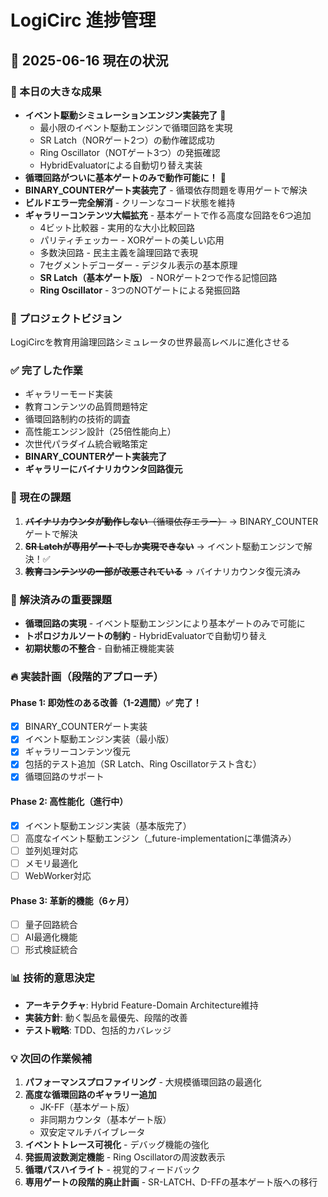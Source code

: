 # LogiCirc 進捗管理

## 📅 2025-06-16 現在の状況

### 🎉 本日の大きな成果
- **イベント駆動シミュレーションエンジン実装完了** 🚀
  - 最小限のイベント駆動エンジンで循環回路を実現
  - SR Latch（NORゲート2つ）の動作確認成功
  - Ring Oscillator（NOTゲート3つ）の発振確認
  - HybridEvaluatorによる自動切り替え実装
- **循環回路がついに基本ゲートのみで動作可能に！** 🎊
- **BINARY_COUNTERゲート実装完了** - 循環依存問題を専用ゲートで解決
- **ビルドエラー完全解消** - クリーンなコード状態を維持
- **ギャラリーコンテンツ大幅拡充** - 基本ゲートで作る高度な回路を6つ追加
  - 4ビット比較器 - 実用的な大小比較回路
  - パリティチェッカー - XORゲートの美しい応用
  - 多数決回路 - 民主主義を論理回路で表現
  - 7セグメントデコーダー - デジタル表示の基本原理
  - **SR Latch（基本ゲート版）** - NORゲート2つで作る記憶回路
  - **Ring Oscillator** - 3つのNOTゲートによる発振回路

### 🎯 プロジェクトビジョン
LogiCircを教育用論理回路シミュレータの世界最高レベルに進化させる

### ✅ 完了した作業
- ギャラリーモード実装
- 教育コンテンツの品質問題特定
- 循環回路制約の技術的調査
- 高性能エンジン設計（25倍性能向上）
- 次世代パラダイム統合戦略策定
- **BINARY_COUNTERゲート実装完了**
- **ギャラリーにバイナリカウンタ回路復元**

### 🚧 現在の課題
1. ~~**バイナリカウンタが動作しない**（循環依存エラー）~~ → BINARY_COUNTERゲートで解決
2. ~~**SR Latchが専用ゲートでしか実現できない**~~ → イベント駆動エンジンで解決！✅
3. ~~**教育コンテンツの一部が改悪されている**~~ → バイナリカウンタ復元済み

### 🌟 解決済みの重要課題
- **循環回路の実現** - イベント駆動エンジンにより基本ゲートのみで可能に
- **トポロジカルソートの制約** - HybridEvaluatorで自動切り替え
- **初期状態の不整合** - 自動補正機能実装

### 🔥 実装計画（段階的アプローチ）

#### Phase 1: 即効性のある改善（1-2週間）✅ 完了！
- [x] BINARY_COUNTERゲート実装
- [x] イベント駆動エンジン実装（最小版）
- [x] ギャラリーコンテンツ復元
- [x] 包括的テスト追加（SR Latch、Ring Oscillatorテスト含む）
- [x] 循環回路のサポート

#### Phase 2: 高性能化（進行中）
- [x] イベント駆動エンジン実装（基本版完了）
- [ ] 高度なイベント駆動エンジン（_future-implementationに準備済み）
- [ ] 並列処理対応
- [ ] メモリ最適化
- [ ] WebWorker対応

#### Phase 3: 革新的機能（6ヶ月）
- [ ] 量子回路統合
- [ ] AI最適化機能
- [ ] 形式検証統合

### 📊 技術的意思決定
- **アーキテクチャ**: Hybrid Feature-Domain Architecture維持
- **実装方針**: 動く製品を最優先、段階的改善
- **テスト戦略**: TDD、包括的カバレッジ

### 💡 次回の作業候補
1. **パフォーマンスプロファイリング** - 大規模循環回路の最適化
2. **高度な循環回路のギャラリー追加**
   - JK-FF（基本ゲート版）
   - 非同期カウンタ（基本ゲート版）
   - 双安定マルチバイブレータ
3. **イベントトレース可視化** - デバッグ機能の強化
4. **発振周波数測定機能** - Ring Oscillatorの周波数表示
5. **循環パスハイライト** - 視覚的フィードバック
6. **専用ゲートの段階的廃止計画** - SR-LATCH、D-FFの基本ゲート版への移行